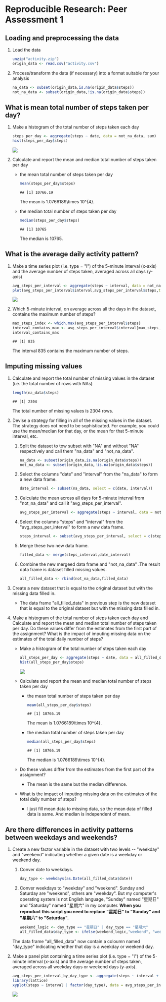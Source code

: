 # Reproducible Research: Peer Assessment 1


## Loading and preprocessing the data
1. Load the data
    
    ```r
    unzip("activity.zip")
    origin_data <- read.csv("activity.csv")
    ```

2. Process/transform the data (if necessary) into a format suitable for your analysis
    
    ```r
    na_data <- subset(origin_data,is.na(origin_data$steps))
    not_na_data <- subset(origin_data,!is.na(origin_data$steps))
    ```

## What is mean total number of steps taken per day?
1. Make a histogram of the total number of steps taken each day
    
    ```r
    steps_per_day <- aggregate(steps ~ date, data = not_na_data, sum)
    hist(steps_per_day$steps)
    ```
    
    ![](PA1_template_files/figure-html/unnamed-chunk-3-1.png) 

2. Calculate and report the mean and median total number of steps taken per day
    * the mean total number of steps taken per day
        
        ```r
        mean(steps_per_day$steps)
        ```
        
        ```
        ## [1] 10766.19
        ```
        The mean is 1.0766189\times 10^{4}.
        
    * the median total number of steps taken per day
        
        ```r
        median(steps_per_day$steps)
        ```
        
        ```
        ## [1] 10765
        ```
        The median is 10765.
        
## What is the average daily activity pattern?
1. Make a time series plot (i.e. type = "l") of the 5-minute interval (x-axis) and the average number of steps taken, averaged across all days (y-axis)
    
    ```r
    avg_steps_per_interval <- aggregate(steps ~ interval, data = not_na_data, mean)
    plot(avg_steps_per_interval$interval,avg_steps_per_interval$steps,type = "l",xlab = "interval",ylab = "average steps of all days")
    ```
    
    ![](PA1_template_files/figure-html/unnamed-chunk-6-1.png) 

2. Which 5-minute interval, on average across all the days in the dataset, contains the maximum number of steps?
    
    ```r
    max_steps_index <- which.max(avg_steps_per_interval$steps)
    interval_contains_max <- avg_steps_per_interval$interval[max_steps_index[1]]
    interval_contains_max
    ```
    
    ```
    ## [1] 835
    ```
    The interval 835 contains the maximum number of steps.
    
## Imputing missing values
1. Calculate and report the total number of missing values in the dataset (i.e. the total number of rows with NAs)
    
    ```r
    length(na_data$steps)
    ```
    
    ```
    ## [1] 2304
    ```
    The total number of missing values is 2304 rows.
    
2. Devise a strategy for filling in all of the missing values in the dataset. The strategy does not need to be sophisticated. For example, you could use the mean/median for that day, or the mean for that 5-minute interval, etc.
    1. Split the dataset to tow subset with "NA" and without "NA" respectively and call them "na_data" and "not_na_data".
        
        ```r
        na_data <- subset(origin_data,is.na(origin_data$steps))
        not_na_data <- subset(origin_data,!is.na(origin_data$steps))
        ```
    2. Select the columns "date" and "interval" from the "na_data" to form a new data frame.
        
        ```r
        date_interval <- subset(na_data, select = c(date, interval))
        ```
    3. Calculate the mean across all days for 5-minute interval from "not_na_data" and call it "avg_steps_per_interval".
        
        ```r
        avg_steps_per_interval <- aggregate(steps ~ interval, data = not_na_data, mean)
        ```
    4. Select the columns "steps" and "interval" from the "avg_steps_per_interval" to form a new data frame.
        
        ```r
        steps_interval <- subset(avg_steps_per_interval, select = c(steps, interval))
        ```
    5. Merge these two new data frame.
        
        ```r
        filled_data <- merge(steps_interval,date_interval)
        ```
    6. Combine the new mergeed data frame and "not_na_data" .The result data frame is dataset filled missing values.
        
        ```r
        all_filled_data <- rbind(not_na_data,filled_data)
        ```

3. Create a new dataset that is equal to the original dataset but with the missing data filled in.
    * The data frame "all_filled_data" in previous step is the new dataset that is equal to the original dataset but with the missing data filled in.

4. Make a histogram of the total number of steps taken each day and Calculate and report the mean and median total number of steps taken per day. Do these values differ from the estimates from the first part of the assignment? What is the impact of imputing missing data on the estimates of the total daily number of steps?
    * Make a histogram of the total number of steps taken each day
        
        ```r
        all_steps_per_day <- aggregate(steps ~ date, data = all_filled_data, sum)
        hist(all_steps_per_day$steps)
        ```
        
        ![](PA1_template_files/figure-html/unnamed-chunk-15-1.png) 
    * Calculate and report the mean and median total number of steps taken per day
        * the mean total number of steps taken per day
            
            ```r
            mean(all_steps_per_day$steps)
            ```
            
            ```
            ## [1] 10766.19
            ```
            The mean is 1.0766189\times 10^{4}.
        * the median total number of steps taken per day
            
            ```r
            median(all_steps_per_day$steps)
            ```
            
            ```
            ## [1] 10766.19
            ```
            The median is 1.0766189\times 10^{4}.
    * Do these values differ from the estimates from the first part of the assignment?  
        * The mean is the same but the median difference.
    * What is the impact of imputing missing data on the estimates of the total daily number of steps?  
        * I just fill mean data to missing data, so the mean data of filled data is same. And median is independent of mean.

## Are there differences in activity patterns between weekdays and weekends?
1. Create a new factor variable in the dataset with two levels -- "weekday" and "weekend" indicating whether a given date is a weekday or weekend day.
    1. Conver date to weekdays.
        
        ```r
        day_type <- weekdays(as.Date(all_filled_data$date))
        ```
    2. Conver weekdays to "weekday" and "weekend". Sunday and Saturday are "weekend", others are "weekday". But my computer's operating system is not English language, "Sunday" named "星期日" and "Saturday" named "星期六" in my computer. **When you reproduct this script you need to replace "星期日" to "Sunday" and "星期六" to "Saturday".**
        
        ```r
        weekend_logic <- day_type == "星期日" | day_type == "星期六"
        all_filled_data$day_type <- ifelse(weekend_logic,"weekend", "weekday")
        ```
        
    The data frame "all_filled_data" now contain a coloumn named "day_type" indicating whether that day is a weekday or weekend day.

2. Make a panel plot containing a time series plot (i.e. type = "l") of the 5-minute interval (x-axis) and the average number of steps taken, averaged across all weekday days or weekend days (y-axis). 
    
    ```r
    avg_steps_per_interval_by_day_type <- aggregate(steps ~ interval + day_type, data = all_filled_data, mean)
    library(lattice)
    xyplot(steps ~ interval | factor(day_type), data = avg_steps_per_interval_by_day_type, aspect = 1/2, type = "l")
    ```
    
    ![](PA1_template_files/figure-html/unnamed-chunk-20-1.png) 




